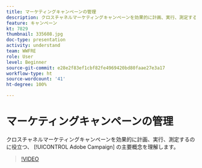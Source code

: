 ```yaml
---
title: マーケティングキャンペーンの管理
description: クロスチャネルマーケティングキャンペーンを効果的に計画、実行、測定するのに役立つ、Adobe Campaign の主要概念を理解します。
feature: キャンペーン
kt: 7829
thumbnail: 335608.jpg
doc-type: presentation
activity: understand
team: WWFRE
role: User
level: Beginner
source-git-commit: e28e2f83ef1cbf82fe4969420bd80faae27e3a17
workflow-type: ht
source-wordcount: '41'
ht-degree: 100%

---
```


# マーケティングキャンペーンの管理

クロスチャネルマーケティングキャンペーンを効果的に計画、実行、測定するのに役立つ、 [!UICONTROL Adobe Campaign] の主要概念を理解します。

>[!VIDEO](https://video.tv.adobe.com/v/335608?quality=12)
